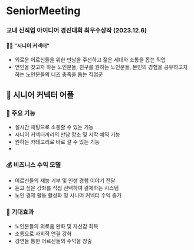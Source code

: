 # SeniorMeeting
### 교내 신직업 아이디어 경진대회 최우수상작 (2023.12.6)
#### 🧓🏻 "시니어 커넥터"
- 외로운 어르신들을 위한 만남을 주선하고 젊은 세대와 소통을 돕는 직업
- 연인을 찾고자 하는 노인분들, 친구를 원하는 노인분들, 본인의 경험을 공유하고자 하는 노인분들의 니즈 충족을 돕는 직업군

## 📱 시니어 커넥터 어플 

### 🔎 주요 기능
- 실시간 채팅으로 소통할 수 있는 기능
- 시니어 커넥터끼리의 만남 장소 및 시작 예약 기능
- 원하는 카테고리로 바로 갈 수 있는 기능
- 
### 💰 비즈니스 수익 모델 
- 어르신들의 재능 기부 및 인생 경험 이야기 전달
- 듣고 싶은 강좌를 직접 선택하여 결제하는 시스템
- 노인 경제 활동 활성화 및 시니어 커넥터 수익 증가

### 💬 기대효과 
- 노인분들의 외로움 완화 및 자신감 회복
- 소통으로 사회적 연결 강화
- 강연들 통한 어르신들의 수익을 창출
